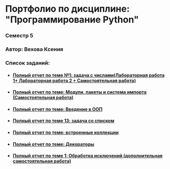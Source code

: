 # Портфолио по дисциплине: "Программирование Python" 
  ###  Семестр 5
  ###  Автор: Вехова Ксения 

### Список заданий:

* #### [Полный отчет по теме №1: задача с числами(Лабораторная работа 1+ Лабораторная работа 2 + Самостоятельная работа)](https://github.com/herzenuni/sem5-firsttask-04092018-Kseniaveh)

* #### [Полный отчет по теме: Модули, пакеты и система импорта (Самостоятельная работа)](https://github.com/herzenuni/sem5-2016-packages-Kseniaveh)
  
* #### [Полный отчет по теме: Введение в ООП](https://github.com/python-advance/sem5-oop-Kseniaveh)
  
* #### [Полный отчет по теме 13: задача со списком](https://github.com/python-advance/sem4-2016-two-sum-Kseniaveh)

* #### [Полный отчет по теме: встроенные коллекции](https://github.com/Kseniaveh)

* #### [Полный отчет по теме: Декораторы](https://github.com/Kseniaveh)

* #### [Полный отчет по теме 1: Обработка исключений (дополнительная самостоятельная работа)](https://github.com/Kseniaveh)
